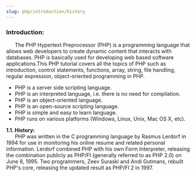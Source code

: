 ```yaml
---
slug: php/introduction/history
---
```


### ﻿Introduction:

&nbsp;&nbsp;&nbsp;&nbsp;&nbsp;&nbsp;The PHP Hypertext Preprocessor (PHP) is a programming language that allows web developers to create dynamic content that interacts with databases. PHP is basically used for developing web based software applications.This PHP tutorial covers all the topics of PHP such as introduction, control statements, functions, array, string, file handling, regular expression, object-oriented programming in PHP.
* PHP is a server side scripting language.
* PHP is an interpreted language, i.e. there is no need for compilation.
* PHP is an object-oriented language.
* PHP is an open-source scripting language.
* PHP is simple and easy to learn language.
* PHP runs on various platforms (Windows, Linux, Unix, Mac OS X, etc).

**1.1. History:**</br>
&nbsp;&nbsp;&nbsp;&nbsp;&nbsp;&nbsp;PHP was written in the C programming language by Rasmus Lerdorf in 1994 for use in monitoring his online resume and related personal information. Lerdorf combined PHP with his own Form Interpreter, releasing the combination publicly as PHP/FI (generally referred to as PHP 2.0) on June 8, 1995. Two programmers, Zeev Suraski and Andi Gutmans, rebuilt PHP's core, releasing the updated result as PHP/FI 2 in 1997.
